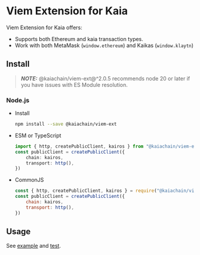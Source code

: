 # Viem Extension for Kaia

Viem Extension for Kaia offers:

- Supports both Ethereum and kaia transaction types.
- Work with both MetaMask (`window.ethereum`) and Kaikas (`window.klaytn`)

## Install

> **_NOTE:_**
> @kaiachain/viem-ext@^2.0.5 recommends node 20 or later if you have issues with ES Module resolution.

### Node.js

- Install
    ```sh
    npm install --save @kaiachain/viem-ext
    ```
- ESM or TypeScript
    ```ts
    import { http, createPublicClient, kairos } from "@kaiachain/viem-ext";
    const publicClient = createPublicClient({
        chain: kairos,
        transport: http(),
    })
    ```
- CommonJS
    ```js
    const { http, createPublicClient, kairos } = require("@kaiachain/viem-ext");
    const publicClient = createPublicClient({
        chain: kairos,
        transport: http(),
    })

## Usage

See [example](./examples) and [test](./tests).